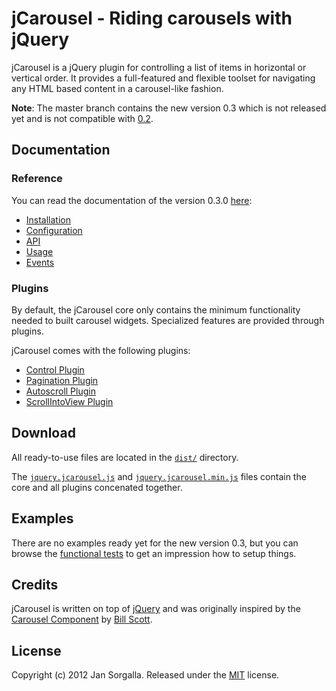 jCarousel - Riding carousels with jQuery
========================================

jCarousel is a jQuery plugin for controlling a list of items in horizontal or
vertical order. It provides a full-featured and flexible toolset for navigating
any HTML based content in a carousel-like fashion.

**Note**: The master branch contains the new version 0.3 which is not released
          yet and is not compatible with [0.2](https://github.com/jsor/jcarousel/tree/0.2).

Documentation
-------------

### Reference

You can read the documentation of the version 0.3.0 [here](http://sorgalla.com/jcarousel/docs/):

  * [Installation](http://sorgalla.com/jcarousel/docs/reference/installation.html)
  * [Configuration](http://sorgalla.com/jcarousel/docs/reference/configuration.html)
  * [API](http://sorgalla.com/jcarousel/docs/reference/api.html)
  * [Usage](http://sorgalla.com/jcarousel/docs/reference/usage.html)
  * [Events](http://sorgalla.com/jcarousel/docs/reference/events.html)

### Plugins

By default, the jCarousel core only contains the minimum functionality needed to
built carousel widgets. Specialized features are provided through plugins.

jCarousel comes with the following plugins:

  * [Control Plugin](http://sorgalla.com/jcarousel/docs/plugins/control/)
  * [Pagination Plugin](http://sorgalla.com/jcarousel/docs/plugins/pagination/)
  * [Autoscroll Plugin](http://sorgalla.com/jcarousel/docs/plugins/autoscroll/)
  * [ScrollIntoView Plugin](http://sorgalla.com/jcarousel/docs/plugins/scrollintoview/)

Download
--------

All ready-to-use files are located in the 
[`dist/`](https://github.com/jsor/jcarousel/tree/master/dist) directory.

The [`jquery.jcarousel.js`](https://raw.github.com/jsor/jcarousel/master/dist/jquery.jcarousel.js)
and [`jquery.jcarousel.min.js`](https://raw.github.com/jsor/jcarousel/master/dist/jquery.jcarousel.min.js)
files contain the core and all plugins concenated together.

Examples
--------

There are no examples ready yet for the new version 0.3, but you can browse the
[functional tests](https://github.com/jsor/jcarousel/tree/master/test/functional)
to get an impression how to setup things.

Credits
-------

jCarousel is written on top of [jQuery](http://jquery.com) and was originally
inspired by the [Carousel Component](http://billwscott.com/carousel/) by
[Bill Scott](http://looksgoodworkswell.com).

License
-------

Copyright (c) 2012 Jan Sorgalla.
Released under the [MIT](https://github.com/jsor/jcarousel/blob/master/LICENSE-MIT) license.
